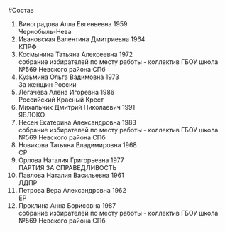 #Состав
1. Виноградова Алла Евгеньевна 1959   
    Чернобыль-Нева
2. Ивановская Валентина Дмитриевна 1964   
    КПРФ
3. Космынина Татьяна Алексеевна 1972   
    собрание избирателей по месту работы - коллектив ГБОУ школа №569 Невского района СПб
4. Кузьмина Ольга Вадимовна 1973   
    За женщин России
5. Легачёва Алёна Игоревна 1986   
    Российский Красный Крест
6. Михальчик Дмитрий Николаевич 1991   
    ЯБЛОКО
7. Несен Екатерина Александровна 1983   
    собрание избирателей по месту работы - коллектив ГБОУ школа №569 Невского района СПб
8. Новикова Татьяна Владимировна 1968   
    СР
9. Орлова Наталия Григорьевна 1977   
    ПАРТИЯ ЗА СПРАВЕДЛИВОСТЬ
10. Павлова Наталия Васильевна 1961   
    ЛДПР
11. Петрова Вера Александровна 1962   
    ЕР
12. Проклина Анна Борисовна 1987   
    собрание избирателей по месту работы - коллектив ГБОУ школа №569 Невского района СПб
